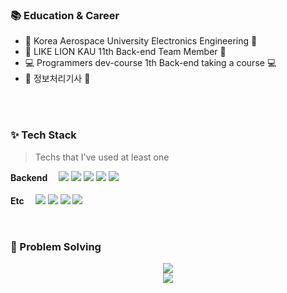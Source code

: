 ### :books: Education & Career

- 🏫 Korea Aerospace University Electronics Engineering 🏫
- 🦁 LIKE LION KAU 11th Back-end Team Member 🦁
- 💻 Programmers dev-course 1th Back-end taking a course 💻
- 📃 정보처리기사 📃


<br />


<br />

### ✨ Tech Stack

> Techs that I've used at least one

<p>
  <b>Backend　</b>
  <img src="https://img.shields.io/badge/Spring Boot-6DB33F?style=flat-square&logo=Spring Boot&logoColor=white">
  <img src="https://img.shields.io/badge/Java-1E8CBE?style=flat-square&logo=OpenJDK&logoColor=white">
  <img src="https://img.shields.io/badge/Python-3776AB?style=flat-square&logo=Python&logoColor=white">
  <img src="https://img.shields.io/badge/MySQL-4479A1?style=flat-square&logo=MySQL&logoColor=white">
  <img src="https://img.shields.io/badge/Langchain-1C3C3C?style=flat-square&logo=langchain&logoColor=white"/>
  <br /><br />
  <b>Etc　</b>
  <img src="https://img.shields.io/badge/GitHub-181717?style=flat-square&logo=GitHub&logoColor=white">
  <img src="https://img.shields.io/badge/Jira-0052CC?style=flat-square&logo=Jira&logoColor=white">
  <img src="https://img.shields.io/badge/amazonaws-232F3E?style=flat-square&logo=amazonaws&logoColor=white">
  <img src="https://img.shields.io/badge/Docker-2496ED?style=flat-square&logo=Docker&logoColor=white">
</p>


<br />

 ### :muscle: Problem Solving  
<p align="center">
  <img src="http://mazassumnida.wtf/api/v2/generate_badge?boj=zmdk1205"><br/>
  <img src="https://img.shields.io/badge/Python-1E8CBE?style=flat-square&logo=OpenJDK&logoColor=white">
</p>
